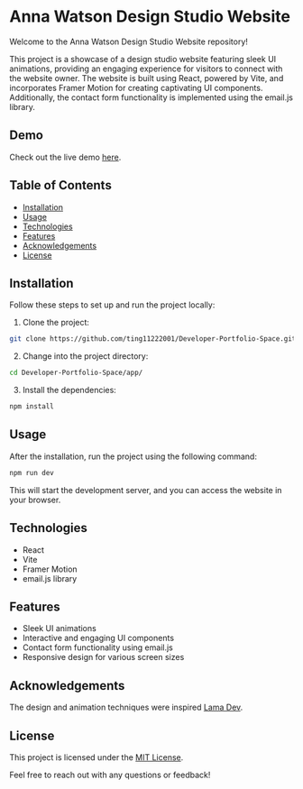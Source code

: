 # Anna Watson Design Studio Website

Welcome to the Anna Watson Design Studio Website repository!

This project is a showcase of a design studio website featuring sleek UI animations, providing an engaging experience for visitors to connect with the website owner. The website is built using React, powered by Vite, and incorporates Framer Motion for creating captivating UI components. Additionally, the contact form functionality is implemented using the email.js library.

## Demo

Check out the live demo [here](https://developer-portfolio-space.vercel.app/).

## Table of Contents

- [Installation](#installation)
- [Usage](#usage)
- [Technologies](#technologies)
- [Features](#features)
- [Acknowledgements](#acknowledgements)
- [License](#license)

## Installation

Follow these steps to set up and run the project locally:

1. Clone the project:

```bash
git clone https://github.com/ting11222001/Developer-Portfolio-Space.git
```

2. Change into the project directory:

```bash
cd Developer-Portfolio-Space/app/
```

3. Install the dependencies:

```bash
npm install
```

## Usage

After the installation, run the project using the following command:

```bash
npm run dev
```

This will start the development server, and you can access the website in your browser.

## Technologies

- React
- Vite
- Framer Motion
- email.js library

## Features

- Sleek UI animations
- Interactive and engaging UI components
- Contact form functionality using email.js
- Responsive design for various screen sizes

## Acknowledgements

The design and animation techniques were inspired [Lama Dev](https://github.com/safak/animated-portfolio).

## License

This project is licensed under the [MIT License](LICENSE).

Feel free to reach out with any questions or feedback!